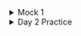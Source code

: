 <details>
<summary> Mock 1 </summary>

Schema 

`restaurants`       (restaurant_id PK, name, city, signup_date)\
`orders`            (order_id PK, restaurant_id FK, customer_id FK,
                   placed_at TIMESTAMP, status VARCHAR,
                   subtotal_cents INT, delivery_fee_cents INT,
                   courier_id FK, cancelled_at TIMESTAMP NULL)\
`order_items`       (order_id FK, item_id FK, quantity INT, price_cents INT)\
`couriers`          (courier_id PK, name)\
`customers`         (customer_id PK, name, city, signup_date)\

Statuses are ‘PLACED’, ‘DELIVERED’, ‘CANCELLED’.
Assume data spans multiple years and CURRENT_DATE is 2025-06-11.

### SQL Practice (4 Qs)
Suggested timing: 6–8 min each\
Recommended features: DATE_TRUNC, INTERVAL arithmetic, JOINs, conditional aggregation, window functions, CTEs.

#### A-1 Year-over-Year January Order Declines (Easy)
Return restaurant_id, this_year_orders, last_year_orders, percent_change for every restaurant whose January order count this year < January order count last year.

Requirements

Compare January 2025 vs January 2024.
Percent change = (this_year − last_year) / last_year.
Order by percent_change ASC (biggest drop first).

```sql
WITH jan24 AS (
    SELECT restaurant_id, COUNT(*) AS last_year
    FROM orders
    WHERE placed_at >= DATE '2024-01-01'
      AND placed_at  < DATE '2024-02-01'
    GROUP BY restaurant_id
),
jan25 AS (
    SELECT restaurant_id, COUNT(*) AS this_year
    FROM orders
    WHERE placed_at >= DATE '2025-01-01'
      AND placed_at  < DATE '2025-02-01'
    GROUP BY restaurant_id
)
SELECT j25.restaurant_id,
       j25.this_year,
       j24.last_year,
       ROUND( (j25.this_year - j24.last_year)::NUMERIC / j24.last_year, 4) AS percent_change
FROM jan25 j25
JOIN jan24 j24 USING (restaurant_id)
WHERE j25.this_year < j24.last_year
ORDER BY percent_change ASC;
```

#### A-2 30-Day Cancellation Rate per Restaurant (Easy/Medium)
For each restaurant that had ≥ 30 total orders in the past 30 days (relative to CURRENT_DATE), output:\
restaurant_id | total_orders | cancelled_orders | cancel_pct\
Cancel % = cancelled_orders / total_orders, rounded to 2 decimal places.\
Order by cancel_pct DESC, break ties by total_orders DESC.\
Hint: status = 'CANCELLED' OR cancelled_at IS NOT NULL.\

```sql
WITH last_30 AS (
    SELECT restaurant_id,
           COUNT(*) AS total_orders,
           COUNT(*) FILTER (
               WHERE status='CANCELLED' OR cancelled_at IS NOT NULL
           )  AS cancelled_orders
    FROM orders
    WHERE placed_at >= CURRENT_DATE - INTERVAL '30 days'
    GROUP BY restaurant_id
    HAVING COUNT(*) >= 30
)
SELECT restaurant_id,
       total_orders,
       cancelled_orders,
       ROUND(cancelled_orders::NUMERIC / total_orders, 2) AS cancel_pct
FROM last_30
ORDER BY cancel_pct DESC, total_orders DESC;
```

#### A-3 7-Day Rolling Avg Delivery Fee by City (Medium)

Produce a result set with columns\
window_start (DATE) | city | avg_delivery_fee_cents
for every city and every 7-day window (inclusive) in the past 90 days.\
    • A window starts each day, so windows will overlap.\
    • Use window functions, not self-joins.\
    • Exclude cities with < 100 orders in that 7-day window.\
    • Order by window_start, then city.

```sql 
-- NOTE : You cannot use LAG have to use Range Between 

WITH daily AS (          -- 1. compact orders into one row per (city, day)
    SELECT
        CAST(o.placed_at AS DATE)          AS order_date,
        r.city,
        COUNT(*)                           AS day_orders,
        SUM(o.delivery_fee_cents)          AS day_fee_cents
    FROM   orders       o
    JOIN   restaurants  r ON r.restaurant_id = o.restaurant_id
    -- 90-day horizon + 6 extra days so every window is complete
    WHERE  o.placed_at >= CURRENT_DATE - INTERVAL '96 days'
      AND  (o.status <> 'cancelled' OR o.cancelled_at IS NULL)   -- ignore cancelled orders
    GROUP  BY 1, 2
),
rolling AS (            -- 2. 7-day window that starts ON EACH order_date
    SELECT
        order_date                            AS window_start,
        city,
        /* number of orders in the 7-day span [window_start, window_start+6] */
        SUM(day_orders)    OVER (
            PARTITION BY city
            ORDER BY order_date
            RANGE BETWEEN CURRENT ROW AND INTERVAL '6 days' FOLLOWING
        ) AS window_orders,
        /* total delivery fees in that same span */
        SUM(day_fee_cents) OVER (
            PARTITION BY city
            ORDER BY order_date
            RANGE BETWEEN CURRENT ROW AND INTERVAL '6 days' FOLLOWING
        ) AS window_fee_cents
    FROM daily
)
SELECT
    window_start,
    city,
    ROUND(window_fee_cents::NUMERIC / window_orders, 2) AS avg_delivery_fee_cents
FROM   rolling
/* keep only windows whose START lies in the past 90 days
   and for which the trailing 6 days are already in the data set            */
WHERE  window_start BETWEEN CURRENT_DATE - INTERVAL '90 days'
                        AND     CURRENT_DATE - INTERVAL '6 days'
  AND  window_orders >= 100          -- ≥ 100 orders in that 7-day window
ORDER  BY window_start, city;
```




#### A-4 Likely Churned Customers (Medium)

Find customers who
placed ≥ 3 orders lifetime, and
have no orders in the last 60 days.\
Return: customer_id, lifetime_orders, days_since_last_order
Sort descending by days_since_last_order.

```sql 
with cust_stats AS (
SELECT count(order_id) as lifetime_orders, 
       customer_id, 
       MAX(placed_at)::date as last_order_placed
FROM
orders  
GROUP BY customer_id
)
SELECT customer_id, 
lifetime_orders,
(CURRENT_DATE - last_order_placed::date) AS days_since_last_order
FROM 
cust_stats
where lifetime_orders >= 3
and CURRENT_DATE - INTERVAL '60 days' > last_order_placed 


-- In one query 
SELECT
    customer_id,
    COUNT(*)                                             AS lifetime_orders,
    (CURRENT_DATE - MAX(placed_at)::date)::int           AS days_since_last_order
FROM orders
GROUP BY customer_id
HAVING COUNT(*) >= 3
   AND MAX(placed_at) <= CURRENT_DATE - INTERVAL '60 days'
ORDER BY days_since_last_order DESC;
```
</details>

<details>
<summary> Day 2 Practice </summary>

####  [App Click-through Rate (CTR)](https://datalemur.com/questions/click-through-rate) (6 min)

```sql
-- issue with DATE_TRUNC, its for truncation not part
-- ended up using > <  logic 
-- round bracket 
-- could have used DATE_PART('year', timestamp::DATE) = 2022
SELECT
  app_id,
  ROUND(100.0 *
    SUM(CASE WHEN event_type = 'click' THEN 1 ELSE 0 END) /
    SUM(CASE WHEN event_type = 'impression' THEN 1 ELSE 0 END), 2)  AS ctr_rate
FROM events
WHERE timestamp >= '2022-01-01' 
  AND timestamp < '2023-01-01'
GROUP BY app_id;

```

#### [SQL Question 1: First 14-Day Satisfaction](https://datalemur.com/blog/doordash-sql-interview-questions)(9 min)
Ordered within 14 days of signup and signup in June22, what is their order cancellation rate ?
```sql
WITH june22_users AS (
    SELECT customer_id, signup_timestamp
    FROM customers
    WHERE signup_timestamp >= '2022-06-01'
      AND signup_timestamp <  '2022-07-01'
),
orders_14d AS (
    SELECT o.*,
           CASE
               WHEN status IN ('completed incorrectly', 'never received')
                 OR actual_delivery_timestamp > order_timestamp + INTERVAL '30 minutes' -- missed this constraint
               THEN 1 ELSE 0
           END AS is_bad
    FROM orders o
    JOIN june22_users ju -- inner join works no need for left
      ON o.customer_id = ju.customer_id
     AND o.order_timestamp >= ju.signup_timestamp -- explicit condition 
     AND o.order_timestamp <  ju.signup_timestamp + INTERVAL '14 days' -- less than 
)
SELECT
    ROUND(100.0 * SUM(is_bad)::numeric / COUNT(*), 2) AS bad_experience_pct
FROM orders_14d;


--- Alternate thinking in one cte
--- move all conditions to join 
WITH first14d_orders AS (
    SELECT
        o.order_id,
        /* “Bad” if status tells us so OR delivered after the 30-min SLA */
        (   o.status IN ('completed incorrectly', 'never received')
         OR o.actual_delivery_timestamp
              > o.order_timestamp + INTERVAL '30 minutes'
        ) AS is_bad
    FROM orders   o
    JOIN customers c
      ON c.customer_id = o.customer_id
     /* ① June-2022 sign-ups only */
     AND c.signup_timestamp >= DATE '2022-06-01'
     AND c.signup_timestamp <  DATE '2022-07-01'
     /* ② Order must fall in the customer’s first 14 days */
     AND o.order_timestamp >= c.signup_timestamp
     AND o.order_timestamp <  c.signup_timestamp + INTERVAL '14 days'
)

SELECT
    ROUND(100 * AVG(is_bad::int), 2)  AS bad_experience_pct
FROM first14d_orders;
```

#### [SQL Question 2: : Analyze DoorDash Delivery Performance](https://datalemur.com/blog/doordash-sql-interview-questions)(8 min)

As a Data Analyst at DoorDash, you're tasked to analyze the delivery performance of the drivers. Specifically, you are asked to compute the average delivery duration of each driver for each day, the rank of each driver's daily average delivery duration, and the overall average delivery duration per driver.

Use the deliveries table where each row represents a single delivery. The columns are:
delivery_id: An identifier for the delivery
driver_id: An identifier for the driver
delivery_start_time: Timestamp for the start of the delivery
delivery_end_time: Timestamp for the end of the delivery
```sql 

WITH daily AS (
    SELECT
        driver_id,
        DATE_TRUNC('day', delivery_start_time) AS delivery_day, -- focus on naming
        AVG(delivery_end_time - delivery_start_time) AS avg_delivery_dur
    FROM deliveries
    WHERE delivery_start_time IS NOT NULL -- checks I missed 
      AND delivery_end_time   IS NOT NULL -- checks I missed
    GROUP BY driver_id, DATE_TRUNC('day', delivery_start_time)
)
SELECT
    driver_id,
    delivery_day,
    avg_delivery_dur,
    RANK() OVER (PARTITION BY delivery_day 
                 ORDER BY avg_delivery_dur ASC)  AS daily_rank, -- did desc pay attention - getting impatient 
    AVG(avg_delivery_dur) OVER (PARTITION BY driver_id) AS overall_avg_delivery_dur -- was not too sure while writing this 
FROM daily
ORDER BY delivery_day, daily_rank; -- missed ordering


--- Tips 
--- Keep in mind the window functions will only work with columns it is involved with like in this `overall_avg_delivery_dur` will only see `avg_delivery_dur` and `driver_id` and for each row for that driver it will put same value.
--- Rank(will skip next rank, leave gaps after ties, skip 1-2-2-4) and Dense Rank (will not skip 1-2-2-3)
```

#### [SQL Question 4: Restaurant Performance Analysis](12 min)

Tip: Jot down a 1-sentence goal (e.g., “Find top 5 restaurants by order count in last 30 days”)

```sql
SELECT 
    restaurant_id,
    tot_orders
FROM (
    SELECT 
        restaurant_id,
        COUNT(order_id) AS tot_orders,
        RANK() OVER (ORDER BY COUNT(order_id) DESC) AS order_rank -- used rank which is a reserved keyword
    FROM orders AS o
    WHERE 
        o.order_date >= CURRENT_DATE - INTERVAL '1 month'
        AND o.order_date < CURRENT_DATE -- missed AND 
    GROUP BY restaurant_id
) ranked_rest
WHERE order_rank <= 5;


```
</details>


